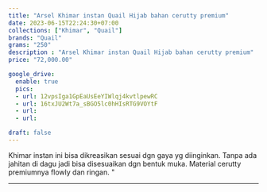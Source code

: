 ```yaml
---
title: "Arsel Khimar instan Quail Hijab bahan cerutty premium"
date: 2023-06-15T22:24:30+07:00
collections: ["Khimar", "Quail"]
brands: "Quail"
grams: "250"
description : "Arsel Khimar instan Quail Hijab bahan cerutty premium"
price: "72,000.00"

google_drive:
  enable: true
  pics:
  - url: 12vpsIga1GpEaUsEeYIWlqj4kvtlpewRC
  - url: 16txJU2Wt7a_sBGO5lc0hHIsRTG9VOYtF
  - url: 
  - url: 

draft: false
---
```


Khimar instan ini bisa dikreasikan sesuai dgn gaya yg diinginkan. Tanpa ada jahitan di dagu jadi bisa disesuaikan dgn bentuk muka. Material cerutty premiumnya flowly dan ringan. "

------------      
  
